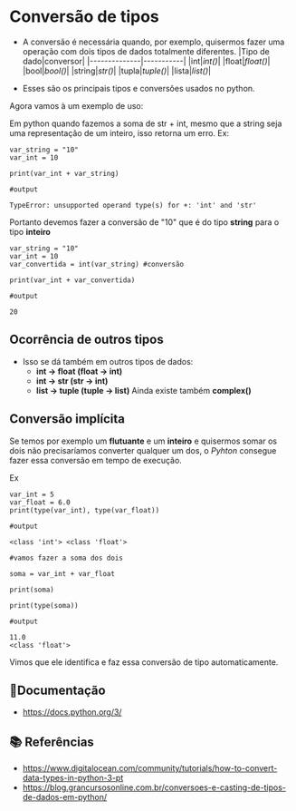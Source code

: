 
# Conversão de tipos

- A conversão é necessária quando, por exemplo, quisermos fazer uma operação com dois tipos de dados
totalmente diferentes.
|Tipo de dado|conversor|
|--------------|-----------|
|int|_int()_|
|float|_float()_|
|bool|_bool()_|
|string|_str()_|
|tupla|_tuple()_|
|lista|_list()_|

* Esses são os principais tipos e conversões usados no python.

Agora vamos à um exemplo de uso:

Em python quando fazemos a soma de str + int, mesmo que a string seja uma representação de um inteiro, isso retorna um erro. Ex:

```
var_string = "10"
var_int = 10

print(var_int + var_string)

#output

TypeError: unsupported operand type(s) for +: 'int' and 'str'
```
Portanto devemos fazer a conversão de "10" que é do tipo <b>string</b> para o tipo <b>inteiro</b>
```
var_string = "10"
var_int = 10
var_convertida = int(var_string) #conversão

print(var_int + var_convertida)

#output

20

```
## Ocorrência de outros tipos
- Isso se dá também em outros tipos de dados:
    * <b>int -> float (float -> int)</b>
    * <b>int -> str (str -> int)</b>
    * <b>list -> tuple (tuple -> list)</b>
Ainda existe também <b>complex()</b>

## Conversão implícita
Se temos por exemplo um <b>flutuante</b> e um <b>inteiro</b> e quisermos somar os dois não precisaríamos converter qualquer um dos, o _Pyhton_ consegue fazer essa conversão em tempo de execução.

Ex
```
var_int = 5
var_float = 6.0
print(type(var_int), type(var_float))

#output

<class 'int'> <class 'float'>

#vamos fazer a soma dos dois

soma = var_int + var_float

print(soma)

print(type(soma))

#output

11.0
<class 'float'>
```
Vimos que ele identifica e faz essa conversão de tipo automaticamente.

## 📕Documentação
- https://docs.python.org/3/
## 📚 Referências
- https://www.digitalocean.com/community/tutorials/how-to-convert-data-types-in-python-3-pt
- https://blog.grancursosonline.com.br/conversoes-e-casting-de-tipos-de-dados-em-python/